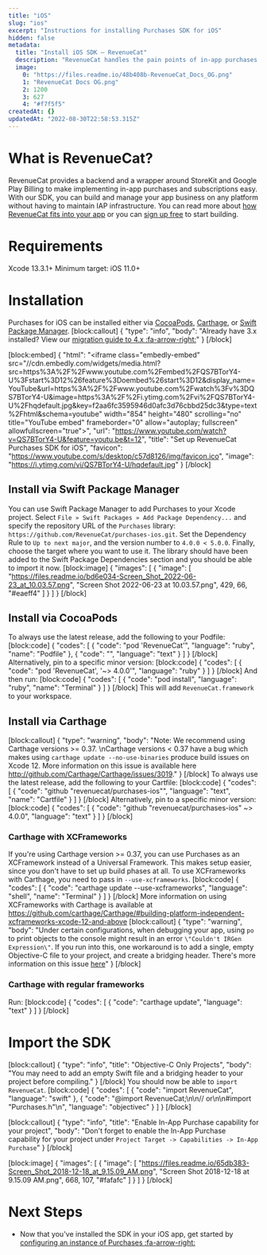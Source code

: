 ```yaml
---
title: "iOS"
slug: "ios"
excerpt: "Instructions for installing Purchases SDK for iOS"
hidden: false
metadata: 
  title: "Install iOS SDK – RevenueCat"
  description: "RevenueCat handles the pain points of in-app purchases and subscriptions for iOS, so you can get back to building your app. All you need to get started is a free API key."
  image: 
    0: "https://files.readme.io/48b408b-RevenueCat_Docs_OG.png"
    1: "RevenueCat Docs OG.png"
    2: 1200
    3: 627
    4: "#f7f5f5"
createdAt: {}
updatedAt: "2022-08-30T22:58:53.315Z"
---
```

# What is RevenueCat?

RevenueCat provides a backend and a wrapper around StoreKit and Google Play Billing to make implementing in-app purchases and subscriptions easy. With our SDK, you can build and manage your app business on any platform without having to maintain IAP infrastructure. You can read more about [how RevenueCat fits into your app](https://www.revenuecat.com/blog/where-does-revenuecat-fit-in-your-app) or you can [sign up free](https://app.revenuecat.com/signup) to start building.

# Requirements

Xcode 13.3.1+
Minimum target: iOS 11.0+

# Installation

Purchases for iOS can be installed either via [CocoaPods](doc:ios#section-install-via-cocoapods), [Carthage](ios#section-install-via-carthage), or [Swift Package Manager](doc:ios#section-install-via-swift-package-manager). 
[block:callout]
{
  "type": "info",
  "body": "Already have 3.x installed? View our [migration guide to 4.x :fa-arrow-right:](https://docs.revenuecat.com/docs/ios-native-3x-to-4x-migration)"
}
[/block]

[block:embed]
{
  "html": "<iframe class=\"embedly-embed\" src=\"//cdn.embedly.com/widgets/media.html?src=https%3A%2F%2Fwww.youtube.com%2Fembed%2FQS7BTorY4-U%3Fstart%3D12%26feature%3Doembed%26start%3D12&display_name=YouTube&url=https%3A%2F%2Fwww.youtube.com%2Fwatch%3Fv%3DQS7BTorY4-U&image=https%3A%2F%2Fi.ytimg.com%2Fvi%2FQS7BTorY4-U%2Fhqdefault.jpg&key=f2aa6fc3595946d0afc3d76cbbd25dc3&type=text%2Fhtml&schema=youtube\" width=\"854\" height=\"480\" scrolling=\"no\" title=\"YouTube embed\" frameborder=\"0\" allow=\"autoplay; fullscreen\" allowfullscreen=\"true\"></iframe>",
  "url": "https://www.youtube.com/watch?v=QS7BTorY4-U&feature=youtu.be&t=12",
  "title": "Set up RevenueCat Purchases SDK for iOS",
  "favicon": "https://www.youtube.com/s/desktop/c57d8126/img/favicon.ico",
  "image": "https://i.ytimg.com/vi/QS7BTorY4-U/hqdefault.jpg"
}
[/block]
## Install via Swift Package Manager

You can use Swift Package Manager to add Purchases to your Xcode project. Select `File » Swift Packages » Add Package Dependency...` and specify the repository URL of the `Purchases` library: `https://github.com/RevenueCat/purchases-ios.git`. Set the Dependency Rule to `Up to next major`, and the version number to `4.0.0 < 5.0.0`. Finally, choose the target where you want to use it. The library should have been added to the Swift Package Dependencies section and you should be able to import it now.
[block:image]
{
  "images": [
    {
      "image": [
        "https://files.readme.io/bd6e034-Screen_Shot_2022-06-23_at_10.03.57.png",
        "Screen Shot 2022-06-23 at 10.03.57.png",
        429,
        66,
        "#eaeff4"
      ]
    }
  ]
}
[/block]
## Install via CocoaPods

To always use the latest release, add the following to your Podfile:
[block:code]
{
  "codes": [
    {
      "code": "pod 'RevenueCat'",
      "language": "ruby",
      "name": "Podfile"
    },
    {
      "code": "",
      "language": "text"
    }
  ]
}
[/block]
Alternatively, pin to a specific minor version:
[block:code]
{
  "codes": [
    {
      "code": "pod 'RevenueCat', '~> 4.0.0'",
      "language": "ruby"
    }
  ]
}
[/block]
And then run:
[block:code]
{
  "codes": [
    {
      "code": "pod install",
      "language": "ruby",
      "name": "Terminal"
    }
  ]
}
[/block]
This will add `RevenueCat.framework` to your workspace.


## Install via Carthage
[block:callout]
{
  "type": "warning",
  "body": "Note: We recommend using Carthage versions >= 0.37. \nCarthage versions < 0.37 have a bug which makes using `carthage update --no-use-binaries` produce build issues on Xcode 12. More information on this issue is available here http://github.com/Carthage/Carthage/issues/3019."
}
[/block]
To always use the latest release, add the following to your Cartfile:
[block:code]
{
  "codes": [
    {
      "code": "github \"revenuecat/purchases-ios\"",
      "language": "text",
      "name": "Cartfile"
    }
  ]
}
[/block]
Alternatively, pin to a specific minor version:
[block:code]
{
  "codes": [
    {
      "code": "github \"revenuecat/purchases-ios\" ~> 4.0.0",
      "language": "text"
    }
  ]
}
[/block]
### Carthage with XCFrameworks

If you're using Carthage version >= 0.37, you can use Purchases as an XCFramework instead of a Universal Framework. This makes setup easier, since you don't have to set up build phases at all. 
To use XCFrameworks with Carthage, you need to pass in `--use-xcframeworks`.
[block:code]
{
  "codes": [
    {
      "code": "carthage update --use-xcframeworks",
      "language": "shell",
      "name": "Terminal"
    }
  ]
}
[/block]
More information on using XCFrameworks with Carthage is available at https://github.com/carthage/Carthage/#building-platform-independent-xcframeworks-xcode-12-and-above
[block:callout]
{
  "type": "warning",
  "body": "Under certain configurations, when debugging your app, using `po` to print objects to the console might result in an error `\"Couldn't IRGen Expression\"`. If you run into this, one workaround is to add a single, empty Objective-C file to your project, and create a bridging header. There's more information on this issue [here](https://steipete.com/posts/couldnt-irgen-expression/)"
}
[/block]
### Carthage with regular frameworks

Run:
[block:code]
{
  "codes": [
    {
      "code": "carthage update",
      "language": "text"
    }
  ]
}
[/block]
# Import the SDK
[block:callout]
{
  "type": "info",
  "title": "Objective-C Only Projects",
  "body": "You may need to add an empty Swift file and a bridging header to your project before compiling."
}
[/block]
You should now be able to `import RevenueCat`.
[block:code]
{
  "codes": [
    {
      "code": "import RevenueCat",
      "language": "swift"
    },
    {
      "code": "@import RevenueCat;\n\n// or\n\n#import \"Purchases.h\"\n",
      "language": "objectivec"
    }
  ]
}
[/block]

[block:callout]
{
  "type": "info",
  "title": "Enable In-App Purchase capability for your project",
  "body": "Don't forget to enable the In-App Purchase capability for your project under `Project Target -> Capabilities -> In-App Purchase`"
}
[/block]

[block:image]
{
  "images": [
    {
      "image": [
        "https://files.readme.io/65db383-Screen_Shot_2018-12-18_at_9.15.09_AM.png",
        "Screen Shot 2018-12-18 at 9.15.09 AM.png",
        668,
        107,
        "#fafafc"
      ]
    }
  ]
}
[/block]
# Next Steps

* Now that you've installed the SDK in your iOS app, get started by [configuring an instance of Purchases :fa-arrow-right:](doc:getting-started-1#section-configure-purchases)